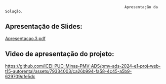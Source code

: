                                                           Apresentação da Solução.

## Apresentação de Slides:

[Apresentacao.3.pdf](https://github.com/ICEI-PUC-Minas-PMV-ADS/pmv-ads-2024-e1-proj-web-t15-autorental/files/14971882/Apresentacao.3.pdf)

## Video de apresentação do projeto:

https://github.com/ICEI-PUC-Minas-PMV-ADS/pmv-ads-2024-e1-proj-web-t15-autorental/assets/79334003/ca26b994-fa58-4c45-a5b9-629709dfe5dc

